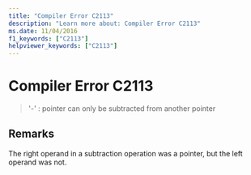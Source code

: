 ```yaml
---
title: "Compiler Error C2113"
description: "Learn more about: Compiler Error C2113"
ms.date: 11/04/2016
f1_keywords: ["C2113"]
helpviewer_keywords: ["C2113"]
---
```

# Compiler Error C2113

> '-' : pointer can only be subtracted from another pointer

## Remarks

The right operand in a subtraction operation was a pointer, but the left operand was not.

